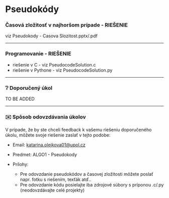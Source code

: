 # Pseudokódy
### Časová zložitosť v najhoršom prípade - RIEŠENIE
viz Pseudokody - Casova Slozitost.pptx/.pdf


---
### Programovanie - RIEŠENIE
- riešenie v C - viz PseudocodeSolution.c
- riešenie v Pythone - viz PseudocodeSolution.py


---
### :grey_question: Doporučený úkol
TO BE ADDED


---
### :envelope: Spôsob odovzdávania úkolov
V prípade, že by ste chceli feedback k vašemu riešeniu doporučeného úkolu, môžete svoje riešenie zaslať v tejto podobe:

- Email: katarina.olejkova01@upol.cz
- Predmet: ALGO1 - Pseudokody

- Prílohy:
  - Pre odovzdanie pseudokódov a časovej zložitosti môžete poslať napr. fotku s riešením, texťák atď..
  - Pre odovzdanie kódu posielajte iba zdrojové súbory s príponou .c/.py (neodovzdávajte celé projekty) 
